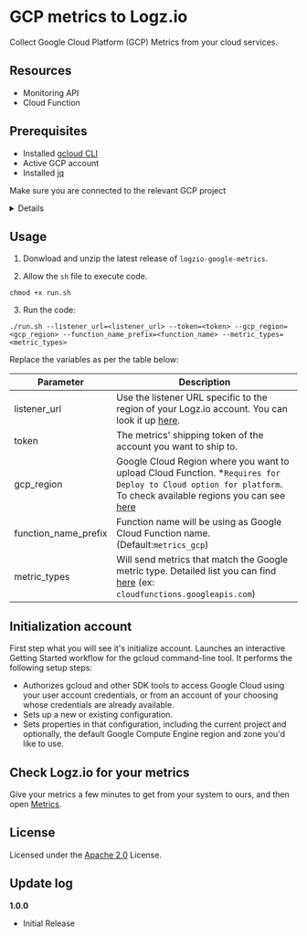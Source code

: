 # GCP metrics to Logz.io

Collect Google Cloud Platform (GCP) Metrics from your cloud services.

## Resources

-   Monitoring API
-   Cloud Function

## Prerequisites

-   Installed [gcloud CLI](https://cloud.google.com/sdk/docs/install)
-   Active GCP account
-   Installed [jq](https://stedolan.github.io/jq/download/)

Make sure you are connected to the relevant GCP project

<details>1. Log in to your GCP account:

```shell
gcloud auth login
```

2. Navigate to the relevant project.

3. Set the `project id` for the project that you want to collect metrics from:

```shell
gcloud config set project <PROJECT_ID>
```

Replace `<PROJECT_ID>` with the relevant project Id.</details>

## Usage

1. Donwload and unzip the latest release of `logzio-google-metrics`.

2. Allow the `sh` file to execute code.

```shell
chmod +x run.sh
```

3. Run the code:

```
./run.sh --listener_url=<listener_url> --token=<token> --gcp_region=<gcp_region> --function_name_prefix=<function_name> --metric_types=<metric_types>
```

Replace the variables as per the table below:

| Parameter            | Description                                                                                                                                                                                                         |
| -------------------- | ------------------------------------------------------------------------------------------------------------------------------------------------------------------------------------------------------------------- |
| listener_url         | Use the listener URL specific to the region of your Logz.io account. You can look it up [here](https://docs.logz.io/user-guide/accounts/account-region.html).                                                       |
| token                | The metrics' shipping token of the account you want to ship to.                                                                                                                                                     |
| gcp_region           | Google Cloud Region where you want to upload Cloud Function. \*`Requires for Deploy to Cloud option for platform`. To check available regions you can see [here](https://cloud.google.com/functions/docs/locations) |
| function_name_prefix | Function name will be using as Google Cloud Function name. (Default:`metrics_gcp`)                                                                                                                                  |
| metric_types         | Will send metrics that match the Google metric type. Detailed list you can find [here](https://cloud.google.com/monitoring/api/metrics_gcp) (ex: `cloudfunctions.googleapis.com`)                                   |

## Initialization account

First step what you will see it's initialize account. Launches an interactive Getting Started workflow for the gcloud command-line tool. It performs the following setup steps:

-   Authorizes gcloud and other SDK tools to access Google Cloud using your user account credentials, or from an account of your choosing whose credentials are already available.
-   Sets up a new or existing configuration.
-   Sets properties in that configuration, including the current project and optionally, the default Google Compute Engine region and zone you'd like to use.

## Check Logz.io for your metrics

Give your metrics a few minutes to get from your system to ours, and then open [Metrics](https://app.logz.io/#/dashboard/metrics).

## License

Licensed under the [Apache 2.0](http://apache.org/licenses/LICENSE-2.0.txt) License.

## Update log

**1.0.0**

-   Initial Release

